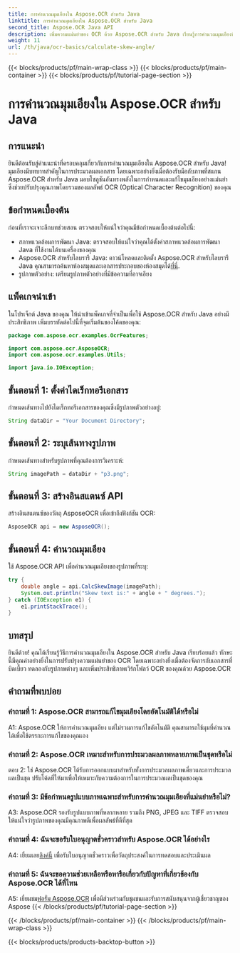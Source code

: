 ```yaml
---
title: การคำนวณมุมเอียงใน Aspose.OCR สำหรับ Java
linktitle: การคำนวณมุมเอียงใน Aspose.OCR สำหรับ Java
second_title: Aspose.OCR Java API
description: เพิ่มความแม่นยำของ OCR ด้วย Aspose.OCR สำหรับ Java เรียนรู้การคำนวณมุมเอียงทีละขั้นตอน ปรับปรุงการประมวลผลเอกสารได้อย่างง่ายดาย
weight: 11
url: /th/java/ocr-basics/calculate-skew-angle/
---
```


{{< blocks/products/pf/main-wrap-class >}}
{{< blocks/products/pf/main-container >}}
{{< blocks/products/pf/tutorial-page-section >}}

# การคำนวณมุมเอียงใน Aspose.OCR สำหรับ Java

## การแนะนำ

ยินดีต้อนรับสู่คำแนะนำที่ครอบคลุมเกี่ยวกับการคำนวณมุมเอียงใน Aspose.OCR สำหรับ Java! มุมเอียงมีบทบาทสำคัญในการประมวลผลเอกสาร โดยเฉพาะอย่างยิ่งเมื่อต้องรับมือกับภาพที่สแกน Aspose.OCR สำหรับ Java มอบโซลูชันอันทรงพลังในการกำหนดและแก้ไขมุมเอียงอย่างแม่นยำ ซึ่งช่วยปรับปรุงคุณภาพโดยรวมของผลลัพธ์ OCR (Optical Character Recognition) ของคุณ

## ข้อกำหนดเบื้องต้น

ก่อนที่เราจะเจาะลึกบทช่วยสอน ตรวจสอบให้แน่ใจว่าคุณมีข้อกำหนดเบื้องต้นต่อไปนี้:

- สภาพแวดล้อมการพัฒนา Java: ตรวจสอบให้แน่ใจว่าคุณได้ตั้งค่าสภาพแวดล้อมการพัฒนา Java ที่ใช้งานได้บนเครื่องของคุณ
-  Aspose.OCR สำหรับไลบรารี Java: ดาวน์โหลดและติดตั้ง Aspose.OCR สำหรับไลบรารี Java คุณสามารถค้นหาห้องสมุดและเอกสารประกอบของห้องสมุดได้[ที่นี่](https://reference.aspose.com/ocr/java/).
- รูปภาพตัวอย่าง: เตรียมรูปภาพตัวอย่างที่มีข้อความที่อาจเอียง

## แพ็คเกจนำเข้า

ในโปรเจ็กต์ Java ของคุณ ให้นำเข้าแพ็คเกจที่จำเป็นเพื่อใช้ Aspose.OCR สำหรับ Java อย่างมีประสิทธิภาพ เพิ่มบรรทัดต่อไปนี้ที่จุดเริ่มต้นของโค้ดของคุณ:

```java
package com.aspose.ocr.examples.OcrFeatures;

import com.aspose.ocr.AsposeOCR;
import com.aspose.ocr.examples.Utils;

import java.io.IOException;
```

## ขั้นตอนที่ 1: ตั้งค่าไดเร็กทอรีเอกสาร

กำหนดเส้นทางไปยังไดเร็กทอรีเอกสารของคุณซึ่งมีรูปภาพตัวอย่างอยู่:

```java
String dataDir = "Your Document Directory";
```

## ขั้นตอนที่ 2: ระบุเส้นทางรูปภาพ

กำหนดเส้นทางสำหรับรูปภาพที่คุณต้องการวิเคราะห์:

```java
String imagePath = dataDir + "p3.png";
```

## ขั้นตอนที่ 3: สร้างอินสแตนซ์ API

สร้างอินสแตนซ์ของวัตถุ AsposeOCR เพื่อเข้าถึงฟังก์ชัน OCR:

```java
AsposeOCR api = new AsposeOCR();
```

## ขั้นตอนที่ 4: คำนวณมุมเอียง

ใช้ Aspose.OCR API เพื่อคำนวณมุมเอียงของรูปภาพที่ระบุ:

```java
try {
    double angle = api.CalcSkewImage(imagePath);
    System.out.println("Skew text is:" + angle + " degrees.");
} catch (IOException e1) {
    e1.printStackTrace();
}
```

## บทสรุป

ยินดีด้วย! คุณได้เรียนรู้วิธีการคำนวณมุมเอียงใน Aspose.OCR สำหรับ Java เรียบร้อยแล้ว ทักษะนี้มีคุณค่าอย่างยิ่งในการปรับปรุงความแม่นยำของ OCR โดยเฉพาะอย่างยิ่งเมื่อต้องจัดการกับเอกสารที่บิดเบี้ยว ทดลองกับรูปภาพต่างๆ และเพิ่มประสิทธิภาพเวิร์กโฟลว์ OCR ของคุณด้วย Aspose.OCR

## คำถามที่พบบ่อย

### คำถามที่ 1: Aspose.OCR สามารถแก้ไขมุมเอียงโดยอัตโนมัติได้หรือไม่

A1: Aspose.OCR ให้การคำนวณมุมเอียง แต่ไม่รวมการแก้ไขอัตโนมัติ คุณสามารถใช้มุมที่คำนวณได้เพื่อใช้ตรรกะการแก้ไขของคุณเอง

### คำถามที่ 2: Aspose.OCR เหมาะสำหรับการประมวลผลภาพหลายภาพเป็นชุดหรือไม่

ตอบ 2: ใช่ Aspose.OCR ได้รับการออกแบบมาสำหรับทั้งการประมวลผลภาพเดี่ยวและการประมวลผลเป็นชุด ปรับโค้ดที่ให้มาเพื่อให้เหมาะกับความต้องการในการประมวลผลเป็นชุดของคุณ

### คำถามที่ 3: มีข้อกำหนดรูปแบบภาพเฉพาะสำหรับการคำนวณมุมเอียงที่แม่นยำหรือไม่?

A3: Aspose.OCR รองรับรูปแบบภาพที่หลากหลาย รวมถึง PNG, JPEG และ TIFF ตรวจสอบให้แน่ใจว่ารูปภาพของคุณมีคุณภาพดีเพื่อผลลัพธ์ที่ดีที่สุด

### คำถามที่ 4: ฉันจะขอรับใบอนุญาตชั่วคราวสำหรับ Aspose.OCR ได้อย่างไร

 A4: เยี่ยมเลย[ลิงค์นี้](https://purchase.aspose.com/temporary-license/) เพื่อรับใบอนุญาตชั่วคราวเพื่อวัตถุประสงค์ในการทดสอบและประเมินผล

### คำถามที่ 5: ฉันจะขอความช่วยเหลือหรือหารือเกี่ยวกับปัญหาที่เกี่ยวข้องกับ Aspose.OCR ได้ที่ไหน

 A5: เยี่ยมชม[ฟอรั่ม Aspose.OCR](https://forum.aspose.com/c/ocr/16) เพื่อมีส่วนร่วมกับชุมชนและรับการสนับสนุนจากผู้เชี่ยวชาญของ Aspose
{{< /blocks/products/pf/tutorial-page-section >}}

{{< /blocks/products/pf/main-container >}}
{{< /blocks/products/pf/main-wrap-class >}}

{{< blocks/products/products-backtop-button >}}
